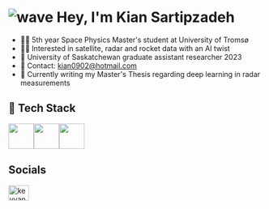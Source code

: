 # ![wave](https://user-images.githubusercontent.com/18350557/176309783-0785949b-9127-417c-8b55-ab5a4333674e.gif) Hey, I'm Kian Sartipzadeh


- 🧑‍💻 5th year Space Physics Master's student at University of Tromsø
- 👨‍💼 Interested in satellite, radar and rocket data with an AI twist
- 💼 University of Saskatchewan graduate assistant researcher 2023
- 📩 Contact: kian0902@hotmail.com
- 🧠 Currently writing my Master's Thesis regarding deep learning in radar measurements


## 🔧 Tech Stack

<img src="https://upload.wikimedia.org/wikipedia/commons/c/c3/Python-logo-notext.svg" width="50" height="50"><img src="https://upload.wikimedia.org/wikipedia/commons/1/10/PyTorch_logo_icon.svg" width="50" height="50"><img src="https://commons.wikimedia.org/wiki/File:Tensorflow_logo.svg" width="50" height="50">


<!--## 🔝 Top Languages-->

<!--![Top Languages](https://github-readme-stats.vercel.app/api/top-langs/?username=Keyvan0111&layout=compact&theme=dark&langs_count=10)-->

## Socials
<a href="https://www.linkedin.com/in/kian-sartipzadeh-341887278/" target="blank"><img align="center" src="https://raw.githubusercontent.com/rahuldkjain/github-profile-readme-generator/master/src/images/icons/Social/linked-in-alt.svg" alt="keyvan sadeghi" height="30" width="40" /></a>
